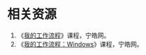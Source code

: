 # 相关资源

1. 《[我的工作流程](https://ninghao.net/course/4546?a=51729)》课程，宁皓网。
2. 《[我的工作流程：Windows](https://ninghao.net/course/4592?a=51729)》课程，宁皓网。



